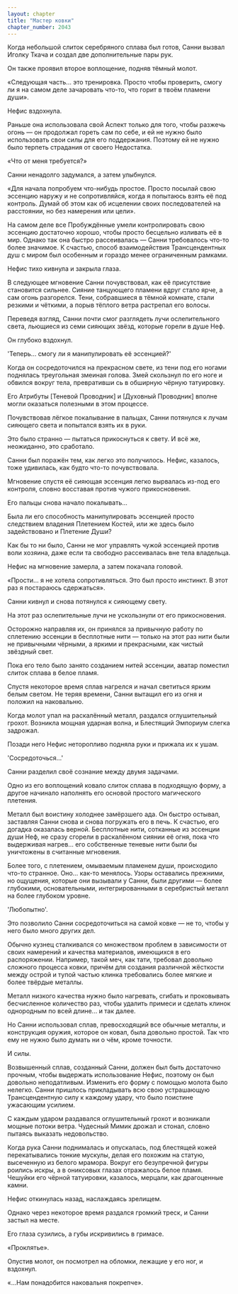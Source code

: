 ```yaml
---
layout: chapter
title: "Мастер ковки"
chapter_number: 2043
---
```




Когда небольшой слиток серебряного сплава был готов, Санни вызвал Иголку Ткача и создал две дополнительные пары рук.

Он также проявил второе воплощение, подняв тёмный молот.

«Следующая часть... это тренировка. Просто чтобы проверить, смогу ли я на самом деле зачаровать что-то, что горит в твоём пламени души».

Нефис вздохнула.

Раньше она использовала свой Аспект только для того, чтобы разжечь огонь — он продолжал гореть сам по себе, и ей не нужно было использовать свои силы для его поддержания. Поэтому ей не нужно было терпеть страдания от своего Недостатка.

«Что от меня требуется?»

Санни ненадолго задумался, а затем улыбнулся.

«Для начала попробуем что-нибудь простое. Просто посылай свою эссенцию наружу и не сопротивляйся, когда я попытаюсь взять её под контроль. Думай об этом как об исцелении своих последователей на расстоянии, но без намерения или цели».

На самом деле все Пробуждённые умели контролировать свою эссенцию достаточно хорошо, чтобы просто бесцельно изливать её в мир. Однако так она быстро рассеивалась — Санни требовалось что-то более значимое. К счастью, способ взаимодействия Трансцендентных душ с миром был особенным и гораздо менее ограниченным рамками.

Нефис тихо кивнула и закрыла глаза.

В следующее мгновение Санни почувствовал, как её присутствие становится сильнее. Сияние танцующего пламени вдруг стало ярче, а сам огонь разгорелся. Тени, собравшиеся в тёмной комнате, стали резкими и чёткими, а порыв тёплого ветра растрепал его волосы.

Переведя взгляд, Санни почти смог разглядеть лучи ослепительного света, льющиеся из семи сияющих звёзд, которые горели в душе Неф.

Он глубоко вздохнул.

'Теперь... смогу ли я манипулировать её эссенцией?'

Когда он сосредоточился на прекрасном свете, из тени под его ногами поднялась треугольная змеиная голова. Змей скользнул по его ноге и обвился вокруг тела, превративши сь в обширную чёрную татуировку.

Его Атрибуты [Теневой Проводник] и [Духовный Проводник] вполне могли оказаться полезными в этом процессе.

Почувствовав лёгкое покалывание в пальцах, Санни потянулся к лучам сияющего света и попытался взять их в руки.

Это было странно — пытаться прикоснуться к свету. И всё же, неожиданно, это сработало.

Санни был поражён тем, как легко это получилось. Нефис, казалось, тоже удивилась, как будто что-то почувствовала.

Мгновение спустя её сияющая эссенция легко вырвалась из-под его контроля, словно восставая против чужого прикосновения.

Его пальцы снова начало покалывать...

Была ли его способность манипулировать эссенцией просто следствием владения Плетением Костей, или же здесь было задействовано и Плетение Души?

Как бы то ни было, Санни не мог управлять чужой эссенцией против воли хозяина, даже если та свободно рассеивалась вне тела владельца.

Нефис на мгновение замерла, а затем покачала головой.

«Прости... я не хотела сопротивляться. Это был просто инстинкт. В этот раз я постараюсь сдержаться».

Санни кивнул и снова потянулся к сияющему свету.

На этот раз ослепительные лучи не ускользнули от его прикосновения.

Осторожно направляя их, он принялся за привычную работу по сплетению эссенции в бесплотные нити — только на этот раз нити были не привычными чёрными, а яркими и прекрасными, как чистый звёздный свет.

Пока его тело было занято созданием нитей эссенции, аватар поместил слиток сплава в белое пламя.

Спустя некоторое время сплав нагрелся и начал светиться ярким белым светом. Не теряя времени, Санни вытащил его из огня и положил на наковальню.

Когда молот упал на раскалённый металл, раздался оглушительный грохот. Возникла мощная ударная волна, и Блестящий Эмпориум слегка задрожал.

Позади него Нефис неторопливо подняла руки и прижала их к ушам.

'Сосредоточься...'

Санни разделил своё сознание между двумя задачами.

Одно из его воплощений ковало слиток сплава в подходящую форму, а другое начинало наполнять его основой простого магического плетения.

Металл был воистину холоднее замёрзшего ада. Он быстро остывал, заставляя Санни снова и снова погружать его в печь. К счастью, его догадка оказалась верной. Бесплотные нити, сотканные из эссенции души Неф, не сразу сгорели в раскалённом сиянии её огня, пока что выдерживая нагрев... его собственные теневые нити были бы уничтожены в считанные мгновения.

Более того, с плетением, омываемым пламенем души, происходило что-то странное. Оно... как-то менялось. Узоры оставались прежними, но ощущения, которые они вызывали у Санни, были другими — более глубокими, основательными, интегрированными в серебристый металл на более глубоком уровне.

'Любопытно'.

Это позволило Санни сосредоточиться на самой ковке — не то, чтобы у него было много других дел.

Обычно кузнец сталкивался со множеством проблем в зависимости от своих намерений и качества материалов, имеющихся в его распоряжении. Например, такой меч, как тати, требовал довольно сложного процесса ковки, причём для создания различной жёсткости между острой и тупой частью клинка требовались более мягкие и более твёрдые металлы.

Металл низкого качества нужно было нагревать, сгибать и проковывать бесчисленное количество раз, чтобы удалить примеси и сделать клинок однородным по всей длине... и так далее.

Но Санни использовал сплав, превосходящий все обычные металлы, и конструкция оружия, которое он ковал, была довольно простой. Так что ему не нужно было думать ни о чём, кроме точности.

И силы.

Возвышенный сплав, созданный Санни, должен был быть достаточно прочным, чтобы выдержать использование Нефис, поэтому он был довольно неподатливым. Изменить его форму с помощью молота было нелегко. Санни пришлось прикладывать всю свою устрашающую Трансцендентную силу к каждому удару, что было поистине ужасающим усилием.

С каждым ударом раздавался оглушительный грохот и возникали мощные потоки ветра. Чудесный Мимик дрожал и стонал, словно пытаясь выказать недовольство.

Когда рука Санни поднималась и опускалась, под блестящей кожей перекатывались тонкие мускулы, делая его похожим на статую, высеченную из белого мрамора. Вокруг его безупречной фигуры роились искры, а в ониксовых глазах отражалось белое пламя. Чешуйки его чёрной татуировки, казалось, мерцали, как драгоценные камни.

Нефис откинулась назад, наслаждаясь зрелищем.

Однако через некоторое время раздался громкий треск, и Санни застыл на месте.

Его глаза сузились, а губы искривились в гримасе.

«Проклятье».

Опустив молот, он посмотрел на обломки, лежащие у его ног, и вздохнул.

«...Нам понадобится наковальня покрепче».

